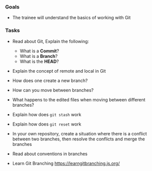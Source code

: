 
### Goals
- The trainee will understand the basics of working with Git

### Tasks
- Read about Git, Explain the following:
  - What is a **Commit**?
  - What is a **Branch**?
  - What is the **HEAD**?
- Explain the concept of remote and local in Git 
- How does one create a new branch?
- How can you move between branches?
- What happens to the edited files when moving between different branches?
- Explain how does `git stash` work
- Explain how does `git reset` work
- In your own repository, create a situation where there is a conflict between two branches, then resolve the conflicts and merge the branches

- Read about conventions in branches
- Learn Git Branching
https://learngitbranching.js.org/
